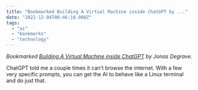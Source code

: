 ```yaml
---
title: "Bookmarked Building A Virtual Machine inside ChatGPT by ..."
date: "2022-12-04T08:46:10.000Z"
tags: 
  - "ai"
  - "bookmarks"
  - "technology"
---
```


_Bookmarked [Building A Virtual Machine inside ChatGPT](https://www.engraved.blog/building-a-virtual-machine-inside/) by Jonas Degrave._

ChatGPT told me a couple times it can’t browse the internet. With a few very specific prompts, you can get the AI to behave like a Linux terminal and do just that.
